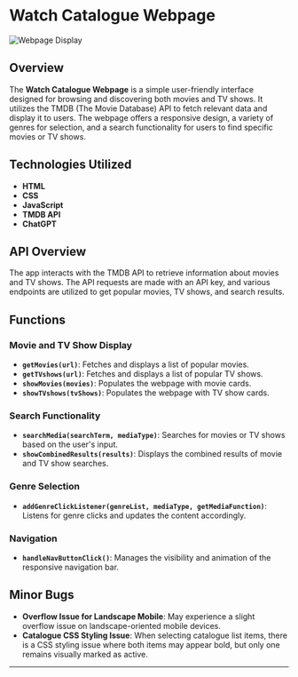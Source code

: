 # Watch Catalogue Webpage

![Webpage Display](assets/watchcataloguedisplay.png)

## Overview

The **Watch Catalogue Webpage** is a simple user-friendly interface designed for browsing and discovering both movies and TV shows. It utilizes the TMDB (The Movie Database) API to fetch relevant data and display it to users. The webpage offers a responsive design, a variety of genres for selection, and a search functionality for users to find specific movies or TV shows.



## Technologies Utilized

- **HTML**
- **CSS**
- **JavaScript**
- **TMDB API**
- **ChatGPT**
## API Overview

The app interacts with the TMDB API to retrieve information about movies and TV shows. The API requests are made with an API key, and various endpoints are utilized to get popular movies, TV shows, and search results.

## Functions

### Movie and TV Show Display

- **`getMovies(url)`**: Fetches and displays a list of popular movies.
- **`getTVshows(url)`**: Fetches and displays a list of popular TV shows.
- **`showMovies(movies)`**: Populates the webpage with movie cards.
- **`showTVshows(tvShows)`**: Populates the webpage with TV show cards.

### Search Functionality

- **`searchMedia(searchTerm, mediaType)`**: Searches for movies or TV shows based on the user's input.
- **`showCombinedResults(results)`**: Displays the combined results of movie and TV show searches.

### Genre Selection

- **`addGenreClickListener(genreList, mediaType, getMediaFunction)`**: Listens for genre clicks and updates the content accordingly.

### Navigation

- **`handleNavButtonClick()`**: Manages the visibility and animation of the responsive navigation bar.

## Minor Bugs

- **Overflow Issue for Landscape Mobile**: May experience a slight overflow issue on landscape-oriented mobile devices.
- **Catalogue CSS Styling Issue**: When selecting catalogue list items, there is a CSS styling issue where both items may appear bold, but only one remains visually marked as active.

---


